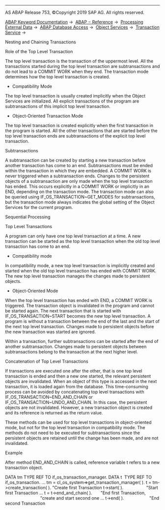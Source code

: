   

* * *

AS ABAP Release 753, ©Copyright 2019 SAP AG. All rights reserved.

[ABAP Keyword Documentation](javascript:call_link\('abenabap.htm'\)) →  [ABAP − Reference](javascript:call_link\('abenabap_reference.htm'\)) →  [Processing External Data](javascript:call_link\('abenabap_language_external_data.htm'\)) →  [ABAP Database Access](javascript:call_link\('abenabap_sql.htm'\)) →  [Object Services](javascript:call_link\('abenabap_object_services.htm'\)) →  [Transaction Service](javascript:call_link\('abenabap_object_services_transact.htm'\)) → 

Nesting and Chaining Transactions

Role of the Top Level Transaction

The top level transaction is the transaction of the uppermost level. All the transactions started during the top level transaction are subtransactions and do not lead to a COMMIT WORK when they end. The transaction mode determines how the top level transaction is created.

-   Compatibility Mode

The top level transaction is usually created implicitly when the Object Services are initialized. All explicit transactions of the program are subtransactions of this implicit top level transaction.

-   Object-Oriented Transaction Mode

The top level transaction is created explicitly when the first transaction in the program is started. All the other transactions that are started before the top level transaction ends are subtransactions of the explicit top level transaction.

Subtransactions

A subtransaction can be created by starting a new transaction before another transaction has come to an end. Subtransactions must be ended within the transaction in which they are embedded. A COMMIT WORK is never triggered when a subtransaction ends. Changes to the persistent objects of a subtransaction are only made when the top level transaction has ended. This occurs explicitly in a COMMIT WORK or implicitly in an END, depending on the transaction mode. The transaction mode can also be queried using IF\_OS\_TRANSACTION~GET\_MODES for subtransactions, but the transaction mode always indicates the global setting of the Object Services for the current program.

Sequential Processing

Top Level Transactions

A program can only have one top level transaction at a time. A new transaction can be started as the top level transaction when the old top level transaction has come to an end.

-   Compatibility mode

In compatibility mode, a new top level transaction is implicitly created and started when the old top level transaction has ended with COMMIT WORK. The new top level transaction manages the changes made to persistent objects.

-   Object-Oriented Mode

When the top level transaction has ended with END, a COMMIT WORK is triggered. The transaction object is invalidated in the program and cannot be started again. The next transaction that is started with IF\_OS\_TRANSACTION~START becomes the new top level transaction. A program is without a transaction between the end of the last and the start of the next top level transaction. Changes made to persistent objects before the new transaction was started are ignored.

Within a transaction, further subtransactions can be started after the end of another subtransaction. Changes made to persistent objects between subtransactions belong to the transaction at the next higher level.

Concatenation of Top Level Transactions

If transactions are executed one after the other, that is one top level transaction is ended and then a new one started, the relevant persistent objects are invalidated. When an object of this type is accessed in the next transaction, it is loaded again from the database. This time-consuming process can be avoided by concatenating top level transactions with IF\_OS\_TRANSACTION~END\_AND\_CHAIN or IF\_OS\_TRANSACTION~UNDO\_AND\_CHAIN. In this case, the persistent objects are not invalidated. However, a new transaction object is created and its reference is returned as the return value.

These methods can be used for top level transactions in object-oriented mode, but not for the top level transaction in compatibility mode. The methods do not need to be executed for subtransactions since the persistent objects are retained until the change has been made, and are not invalidated.

Example

After method END\_AND\_CHAIN is called, reference variable t refers to a new transaction object.

DATA tm TYPE REF TO if\_os\_transaction\_manager.
DATA t  TYPE REF TO if\_os\_transaction.
...
tm = cl\_os\_system=>get\_transaction\_manager( ).
t = tm->create\_transaction( ). "Create first Transaction
t->start( ).                   "Start first Transaction
...
t = t->end\_and\_chain( ).       "End first Transaction,
                               "create and start second one
...
t->end( ).                     "End second Transaction